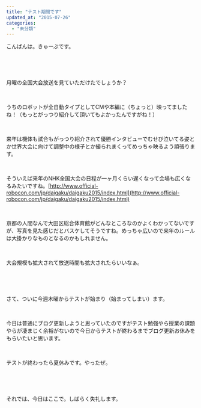 ```yaml
---
title: "テスト期間です"
updated_at: "2015-07-26"
categories: 
  - "未分類"
---
```


こんばんは。きゅーぶです。

 

 

月曜の全国大会放送を見ていただけたでしょうか？

 

うちのロボットが全自動タイプとしてCMや本編に（ちょっと）映ってましたね！（もっとがっつり紹介して頂いてもよかったんですがね！）

 

来年は機体も試合もがっつり紹介されて優勝インタビューでむせび泣いてる姿とか世界大会に向けて調整中の様子とか撮られまくってめっちゃ映るよう頑張ります。

 

そういえば来年のNHK全国大会の日程が一ヶ月くらい遅くなって会場も広くなるみたいですね。[http://www.official-robocon.com/jp/daigaku/daigaku2015/index.html](http://www.official-robocon.com/jp/daigaku/daigaku2015/index.html)

 

京都の人間なんで大田区総合体育館がどんなところなのかよくわかってないですが、写真を見た感じだとバスケしてそうですね。めっちゃ広いので来年のルールは大掛かりなものとなるのかもしれません。

 

大会規模も拡大されて放送時間も拡大されたらいいなぁ。

 

 

さて、ついに今週木曜からテストが始まり（始まってしまい）ます。

 

今日は普通にブログ更新しようと思っていたのですがテスト勉強やら授業の課題やらが凄まじく余裕がないので今日からテストが終わるまでブログ更新お休みをもらいたいと思います。

 

テストが終わったら夏休みです。やったぜ。

 

 

それでは、今日はここで。しばらく失礼します。
